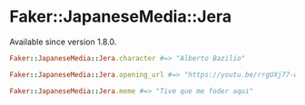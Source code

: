 # Faker::JapaneseMedia::Jera

Available since version 1.8.0.

```ruby
Faker::JapaneseMedia::Jera.character #=> "Alberto Bazilio"

Faker::JapaneseMedia::Jera.opening_url #=> "https://youtu.be/rrgUXj77-wE"

Faker::JapaneseMedia::Jera.meme #=> "Tive que me foder aqui"
```
